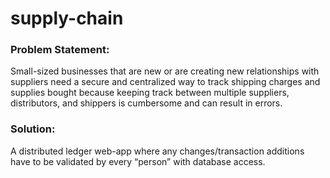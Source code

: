 # supply-chain
### Problem Statement:
Small-sized businesses that are new or are creating new relationships with suppliers need a secure and centralized way to track shipping charges and supplies bought because keeping track between multiple suppliers, distributors, and shippers is cumbersome and can result in errors.

### Solution:
A distributed ledger web-app where any changes/transaction additions have to be validated by every “person” with database access.
